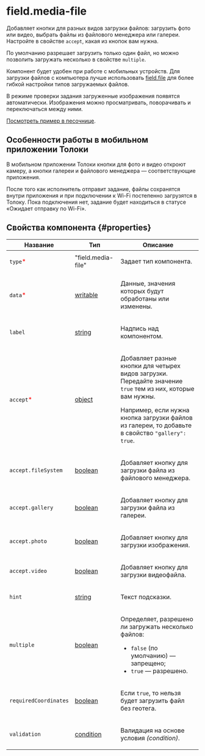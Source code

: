 # field.media-file

Добавляет кнопки для разных видов загрузки файлов: загрузить фото или видео, выбрать файлы из файлового менеджера или галереи. Настройте в свойстве `accept`, какая из кнопок вам нужна.

По умолчанию разрешает загрузить только один файл, но можно позволить загружать несколько в свойстве `multiple`.

Компонент будет удобен при работе с мобильных устройств. Для загрузки файлов с компьютера лучше использовать [field.file](field.file.md) для более гибкой настройки типов загружаемых файлов.

В режиме проверки задания загруженные изображения появятся автоматически. Изображения можно просматривать, поворачивать и переключаться между ними.

[Посмотреть пример в песочнице](https://clck.ru/S69wM).

## Особенности работы в мобильном приложении Толоки

В мобильном приложении Толоки кнопки для фото и видео откроют камеру, а кнопки галереи и файлового менеджера — соответствующие приложения.

После того как исполнитель отправит задание, файлы сохранятся внутри приложения и при подключении к Wi-Fi постепенно загрузятся в Толоку. Пока подключения нет, задание будет находиться в статусе «Ожидает отправку по Wi-Fi».

## Свойства компонента {#properties}

| Название                                   | Тип                                                                                    | Описание                                                                                                                                                                                                                     |
| ------------------------------------------ | -------------------------------------------------------------------------------------- | ---------------------------------------------------------------------------------------------------------------------------------------------------------------------------------------------------------------------------- |
| `type`<span style="color: red">\*</span>   | "field.media-file"                                                                     | <p>Задает тип компонента.</p>                                                                                                                                                                                                |
| `data`<span style="color: red">\*</span>   | <a class="xref popup-link" href="../concepts/types.dita#types/writable">writable</a>   | <p>Данные, значения которых будут обработаны или изменены.</p>                                                                                                                                                               |
| `label`                                    | <a class="xref popup-link" href="../concepts/types.dita#types/string">string</a>       | <p>Надпись над компонентом.</p>                                                                                                                                                                                              |
| `accept`<span style="color: red">\*</span> | <a class="xref popup-link" href="../concepts/types.dita#types/object">object</a>       | <p>Добавляет разные кнопки для четырех видов загрузки. Передайте значение `true` тем из них, которые вам нужны. </p><p>Например, если нужна кнопка загрузки файлов из галереи, то добавьте в свойство `"gallery": true`.</p> |
| `accept.fileSystem`                        | <a class="xref popup-link" href="../concepts/types.dita#types/boolean">boolean</a>     | <p>Добавляет кнопку для загрузки файла из файлового менеджера.</p>                                                                                                                                                           |
| `accept.gallery`                           | <a class="xref popup-link" href="../concepts/types.dita#types/boolean">boolean</a>     | <p>Добавляет кнопку для загрузки файла из галереи.</p>                                                                                                                                                                       |
| `accept.photo`                             | <a class="xref popup-link" href="../concepts/types.dita#types/boolean">boolean</a>     | <p>Добавляет кнопку для загрузки изображения.</p>                                                                                                                                                                            |
| `accept.video`                             | <a class="xref popup-link" href="../concepts/types.dita#types/boolean">boolean</a>     | <p>Добавляет кнопку для загрузки видеофайла.</p>                                                                                                                                                                             |
| `hint`                                     | <a class="xref popup-link" href="../concepts/types.dita#types/string">string</a>       | <p>Текст подсказки.</p>                                                                                                                                                                                                      |
| `multiple`                                 | <a class="xref popup-link" href="../concepts/types.dita#types/boolean">boolean</a>     | <p>Определяет, разрешено ли загружать несколько файлов:</p><ul><li>`false` (по умолчанию) — запрещено;</li><li>`true` — разрешено.</li></ul>                                                                                 |
| `requiredCoordinates`                      | <a class="xref popup-link" href="../concepts/types.dita#types/boolean">boolean</a>     | <p>Если `true`, то нельзя будет загрузить файл без геотега.</p>                                                                                                                                                              |
| `validation`                               | <a class="xref popup-link" href="../concepts/types.dita#types/condition">condition</a> | <p>Валидация на основе условия <em>(condition)</em>.</p>                                                                                                                                                                     |
